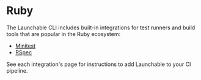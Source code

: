 # Ruby

The Launchable CLI includes built-in integrations for test runners and build tools that are popular in the Ruby ecosystem:

* [Minitest](../integrations/minitest.md)
* [RSpec](../integrations/rspec.md)

See each integration's page for instructions to add Launchable to your CI pipeline.
